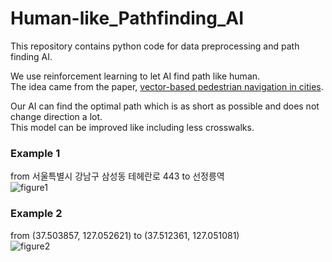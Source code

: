 # Human-like_Pathfinding_AI

This repository contains python code for data preprocessing and path finding AI.

We use reinforcement learning to let AI find path like human.  
The idea came from the paper, [vector-based pedestrian navigation in cities](https://arxiv.org/pdf/2103.07104.pdf).

Our AI can find the optimal path which is as short as possible and does not change direction a lot.  
This model can be improved like including less crosswalks.

### Example 1
from 서울특별시 강남구 삼성동 테헤란로 443 to 선정릉역  
![figure1](https://user-images.githubusercontent.com/42999090/141388891-49996c8d-1c48-4781-8767-dcdd9b25a1f1.png)  

### Example 2
from (37.503857, 127.052621) to (37.512361, 127.051081)  
![figure2](https://user-images.githubusercontent.com/42999090/141388918-4c111c6f-6450-4975-9781-b74504853f76.png)
